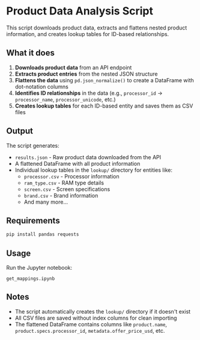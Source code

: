 # Product Data Analysis Script

This script downloads product data, extracts and flattens nested product information, and creates lookup tables for ID-based relationships.

## What it does

1. **Downloads product data** from an API endpoint
2. **Extracts product entries** from the nested JSON structure
3. **Flattens the data** using `pd.json_normalize()` to create a DataFrame with dot-notation columns
4. **Identifies ID relationships** in the data (e.g., `processor_id` → `processor_name`, `processor_unicode`, etc.)
5. **Creates lookup tables** for each ID-based entity and saves them as CSV files

## Output

The script generates:
- `results.json` - Raw product data downloaded from the API
- A flattened DataFrame with all product information
- Individual lookup tables in the `lookup/` directory for entities like:
  - `processor.csv` - Processor information
  - `ram_type.csv` - RAM type details
  - `screen.csv` - Screen specifications
  - `brand.csv` - Brand information
  - And many more...

## Requirements

```bash
pip install pandas requests
```

## Usage

Run the Jupyter notebook:

```
get_mappings.ipynb
```

## Notes

- The script automatically creates the `lookup/` directory if it doesn't exist
- All CSV files are saved without index columns for clean importing
- The flattened DataFrame contains columns like `product.name`, `product.specs.processor_id`, `metadata.offer_price_usd`, etc.